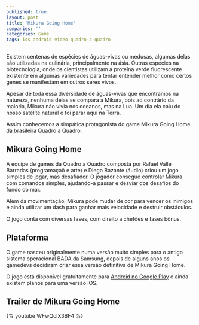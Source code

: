 ```yaml
---
published: true
layout: post
title: 'Mikura Going Home'
companies: ''
categories: Game
tags: ios android video quadro-a-quadro
---
```

Existem centenas de espécies de águas-vivas ou medusas, algumas delas são utilizadas na culinária, principalmente na ásia. Outras espécies na biotecnologia, onde os cientistas utilizam a proteína verde fluorescente existente em algumas variedades para tentar entender melhor como certos genes se manifestam em outros seres vivos. 

Apesar de toda essa diversidade de águas-vivas que encontramos na natureza, nenhuma delas se compara a Mikura, pois ao contrário da maioria, Mikura não vivia nos oceanos, mas na Lua. Um dia ela caiu do nosso satélite natural e foi parar aqui na Terra.

Assim conhecemos a simpática protagonista do game Mikura Going Home da brasileira Quadro a Quadro.

## Mikura Going Home
A equipe de games da Quadro a Quadro composta por Rafael Valle Barradas (programaçaõ e arte) e Diego Bazante (áudio) criou um jogo simples de jogar, mas desafiador. O jogador consegue controlar Mikura com comandos simples, ajudando-a passar e desviar dos desafios do fundo do mar. 

Além da movimentação, Mikura pode mudar de cor para vencer os inimigos e ainda utilizar um dash para ganhar mais velocidade e destruir obstáculos.

O jogo conta com diversas fases, com direito a chefões e fases bônus.




## Plataforma
O game nasceu originalmente numa versão muito simples para o antigo sistema operacional BADA da Samsung, depois de alguns anos os gamedevs decidiram criar essa versão definitiva de Mikura Going Home.

O jogo está disponível gratuitamente para <a href="https://play.google.com/store/apps/details?id=com.qaq.mikurafree&hl=pt_BR" target="_blank">Android no Google Play</a>
 e ainda existem planos para uma versão iOS.

## Trailer de Mikura Going Home
{% youtube WFwQcIX3BF4 %}